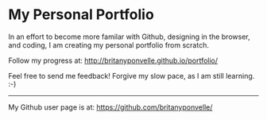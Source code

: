 # My Personal Portfolio

In an effort to become more familar with Github, designing in the browser, and coding, I am creating my personal portfolio from scratch. 

Follow my progress at:
http://britanyponvelle.github.io/portfolio/

Feel free to send me feedback! Forgive my slow pace, as I am still learning. :-)

---
My Github user page is at: 
https://github.com/britanyponvelle/
